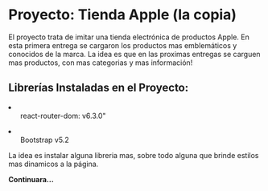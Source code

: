 <h1>Proyecto: Tienda Apple (la copia)</h1>

<p>El proyecto trata de imitar una tienda electrónica de productos Apple. En esta primera entrega se cargaron los productos mas emblemáticos y conocidos de la marca. La idea es que en las proximas entregas se carguen mas productos, con mas categorias y mas información! </p>

<h2>Librerías Instaladas en el Proyecto: </h2>
<li> <ul>react-router-dom: v6.3.0"</ul> </li>
<li> <ul>Bootstrap v5.2</ul> </li>

<p>La idea es instalar alguna libreria mas, sobre todo alguna que brinde estilos mas dinamicos a la página. </p>

<strong>Continuara...</strong>
